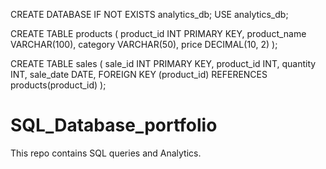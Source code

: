 CREATE DATABASE IF NOT EXISTS analytics_db;
USE analytics_db;

CREATE TABLE products (
    product_id INT PRIMARY KEY,
    product_name VARCHAR(100),
    category VARCHAR(50),
    price DECIMAL(10, 2)
);

CREATE TABLE sales (
    sale_id INT PRIMARY KEY,
    product_id INT,
    quantity INT,
    sale_date DATE,
    FOREIGN KEY (product_id) REFERENCES products(product_id)
);
# SQL_Database_portfolio
This repo contains SQL queries and Analytics.
